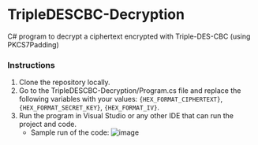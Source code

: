 # TripleDESCBC-Decryption
C# program to decrypt a ciphertext encrypted with Triple-DES-CBC (using PKCS7Padding)

### Instructions
1. Clone the repository locally.
2. Go to the TripleDESCBC-Decryption/Program.cs file and replace the following variables with your values: `{HEX_FORMAT_CIPHERTEXT}`, `{HEX_FORMAT_SECRET_KEY}`, `{HEX_FORMAT_IV}`.
3. Run the program in Visual Studio or any other IDE that can run the project and code.
    * Sample run of the code:
    ![image](https://user-images.githubusercontent.com/43383899/218617093-4f9b4692-92a8-49ba-b2ac-56bd864fbe78.png)
